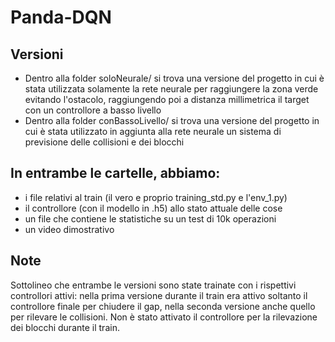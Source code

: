 # Panda-DQN

## Versioni

* Dentro alla folder soloNeurale/ si trova una versione del progetto in cui è stata utilizzata solamente la rete neurale per raggiungere la zona verde evitando l'ostacolo, raggiungendo poi a distanza millimetrica il target con un controllore a basso livello
* Dentro alla folder conBassoLivello/ si trova una versione del progetto in cui è stata utilizzato in aggiunta alla rete neurale un sistema di previsione delle collisioni e dei blocchi

## In entrambe le cartelle, abbiamo:

* i file relativi al train (il vero e proprio training_std.py e l'env_1.py)
* il controllore (con il modello in .h5) allo stato attuale delle cose
* un file che contiene le statistiche su un test di 10k operazioni
* un video dimostrativo

## Note

Sottolineo che entrambe le versioni sono state trainate con i rispettivi controllori attivi: nella prima versione durante il train era attivo soltanto il controllore finale per chiudere il gap, nella seconda versione anche quello per rilevare le collisioni. Non è stato attivato il controllore per la rilevazione dei blocchi durante il train.
